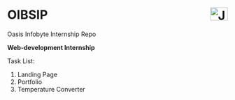 # OIBSIP  <a href="https://www.linkedin.com/in/janvi-choudhary-68a199225/" target="blank"><img align="right" src="https://raw.githubusercontent.com/rahuldkjain/github-profile-readme-generator/master/src/images/icons/Social/linked-in-alt.svg" alt="Janvi Choudhary" height="30" width="40" /></a>
Oasis Infobyte Internship Repo 

<p align=""><b>Web-development Internship</b> </p>
Task List:
<ol>
  <li>Landing Page</li>
  <li>Portfolio</li>
  <li>Temperature Converter</li>
</ol>
